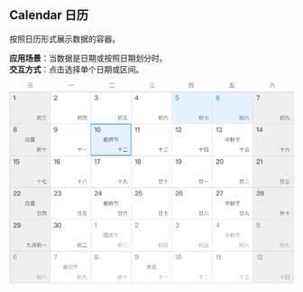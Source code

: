 ## Calendar 日历

按照日历形式展示数据的容器。

**应用场景**：当数据是日期或按照日期划分时。  
**交互方式**：点击选择单个日期或区间。

<img class="demo-img" src="../../assets/images/calendar/日历.png" alt="日历">